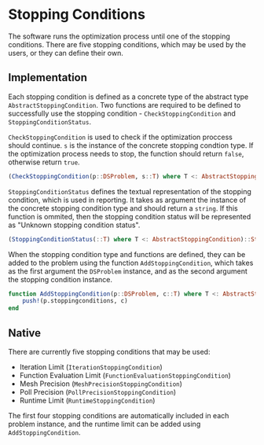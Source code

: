 # Stopping Conditions

The software runs the optimization process until one of the stopping conditions. There are five stopping conditions, which may be used by the users, or they can define their own.

## Implementation

Each stopping condition is defined as a concrete type of the abstract type ``AbstractStoppingCondition``. Two functions are required to be defined to successfully use the stopping condition - ``CheckStoppingCondition`` and ``StoppingConditionStatus``.

``CheckStoppingCondition`` is used to check if the optimization proccess should continue. ``s`` is the instance of the concrete stopping condtion type. If the optimization process needs to stop, the function should return ``false``, otherwise return ``true``.

```julia
(CheckStoppingCondition(p::DSProblem, s::T) where T <: AbstractStoppingCondition)::Bool
```

``StoppingConditionStatus`` defines the textual representation of the stopping condition, which is used in reporting. It takes as argument the instance of the concrete stopping condition type and should return a ``string``. If this function is ommited, then the stopping condition status will be represented as "Unknown stopping condition status".

```julia
(StoppingConditionStatus(::T) where T <: AbstractStoppingCondition)::String
```

When the stopping condition type and functions are defined, they can be added to the problem using the function ``AddStoppingCondition``, which takes as the first argument the ``DSProblem`` instance, and as the second argument the stopping condition instance.

```julia
function AddStoppingCondition(p::DSProblem, c::T) where T <: AbstractStoppingCondition
    push!(p.stoppingconditions, c)
end
```

## Native

There are currently five stopping conditions that may be used:

- Iteration Limit (``IterationStoppingCondition``)
- Function Evaluation Limit (``FunctionEvaluationStoppingCondition``)
- Mesh Precision (``MeshPrecisionStoppingCondition``)
- Poll Precision (``PollPrecisionStoppingCondition``)
- Runtime Limit (``RuntimeStoppingCondition``)

The first four stopping conditions are automatically included in each problem instance, and the runtime limit can be added using ``AddStoppingCondition``.